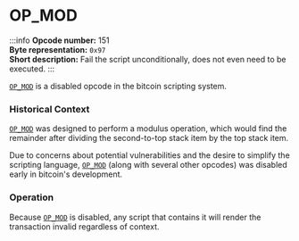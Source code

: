 # OP_MOD
:::info
**Opcode number:** 151  
**Byte representation:** `0x97`  
**Short description:** Fail the script unconditionally, does not even need to be executed.
:::

[`OP_MOD`](./OP_MOD.md) is a disabled opcode in the bitcoin scripting system.

### Historical Context
[`OP_MOD`](./OP_MOD.md) was designed to perform a modulus operation, which would find the remainder after dividing the second-to-top stack item by the top stack item.

Due to concerns about potential vulnerabilities and the desire to simplify the scripting language, [`OP_MOD`](./OP_MOD.md) (along with several other opcodes) was disabled early in bitcoin's development.

### Operation
Because [`OP_MOD`](./OP_MOD.md) is disabled, any script that contains it will render the transaction invalid regardless of context.
